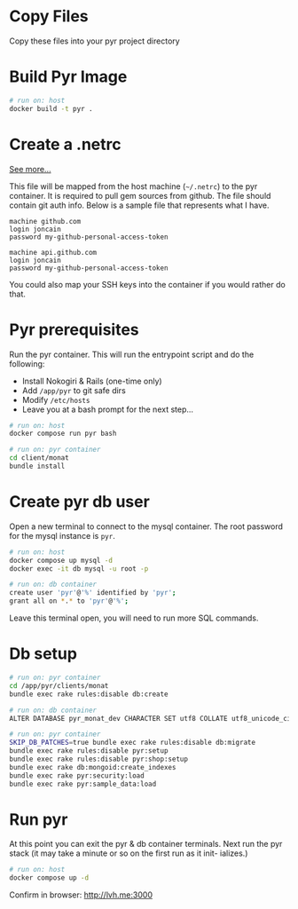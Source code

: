 # Copy Files

Copy these files into your pyr project directory

# Build Pyr Image

```bash
# run on: host
docker build -t pyr .
```

# Create a .netrc

[See more...](https://www.gnu.org/software/inetutils/manual/html_node/The-_002enetrc-file.html)

This file will be mapped from the host machine (`~/.netrc`) to the pyr container. It is required
to pull gem sources from github. The file should contain git auth info. Below is a sample file
that represents what I have.

```text
machine github.com
login joncain
password my-github-personal-access-token

machine api.github.com
login joncain
password my-github-personal-access-token
```

You could also map your SSH keys into the container if you would rather do that.

# Pyr prerequisites

Run the pyr container. This will run the entrypoint script and do the following:

* Install Nokogiri & Rails (one-time only)
* Add `/app/pyr` to git safe dirs
* Modify `/etc/hosts`
* Leave you at a bash prompt for the next step...

```bash
# run on: host
docker compose run pyr bash
```

```bash
# run on: pyr container
cd client/monat
bundle install
```

# Create pyr db user

Open a new terminal to connect to the mysql container.
The root password for the mysql instance is `pyr`.

```bash
# run on: host
docker compose up mysql -d
docker exec -it db mysql -u root -p
```

```bash
# run on: db container
create user 'pyr'@'%' identified by 'pyr';
grant all on *.* to 'pyr'@'%';
```

Leave this terminal open, you will need to run more SQL commands.

# Db setup

```bash
# run on: pyr container
cd /app/pyr/clients/monat
bundle exec rake rules:disable db:create
```

```bash
# run on: db container
ALTER DATABASE pyr_monat_dev CHARACTER SET utf8 COLLATE utf8_unicode_ci;
```

```bash
# run on: pyr container
SKIP_DB_PATCHES=true bundle exec rake rules:disable db:migrate
bundle exec rake rules:disable pyr:setup
bundle exec rake rules:disable pyr:shop:setup
bundle exec rake db:mongoid:create_indexes
bundle exec rake pyr:security:load
bundle exec rake pyr:sample_data:load
```

# Run pyr
At this point you can exit the pyr & db container terminals. Next run
the pyr stack (it may take a minute or so on the first run as it init-
ializes.)

```bash
# run on: host
docker compose up -d
```

Confirm in browser: http://lvh.me:3000
